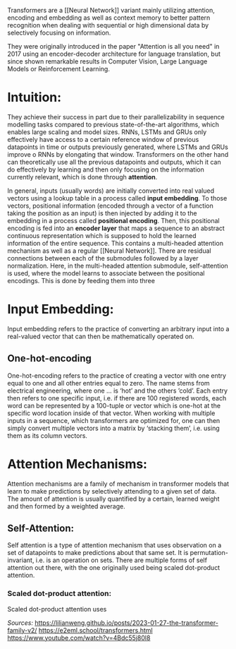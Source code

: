 Transformers are a [[Neural Network]] variant mainly utilizing attention, encoding and embedding as well as context memory to better pattern recognition when dealing with sequential or high dimensional data by selectively focusing on information.  

They were originally introduced in the paper "Attention is all you need" in 2017 using an encoder-decoder architecture for language translation, but since shown remarkable results in Computer Vision, Large Language Models or Reinforcement Learning.
# Intuition:
They achieve their success in part due to their parallelizability in sequence modelling tasks compared to previous state-of-the-art algorithms, which enables large scaling and model sizes.
RNNs, LSTMs and GRUs only effectively have access to a certain reference window of previous datapoints in time or outputs previously generated, where LSTMs and GRUs improve o RNNs by elongating that window.
Transformers on the other hand can theoretically use all the previous datapoints and outputs, which it can do effectively by learning and then only focusing on the information currently relevant, which is done through **attention**.

In general, inputs (usually words) are initially converted into real valued vectors using a lookup table in a process called **input embedding**.
To those vectors, positional information (encoded through a vector of a function taking the position as an input) is then injected by adding it to the embedding in a process called **positional encoding**.
Then, this positional encoding is fed into an **encoder layer** that maps a sequence to an abstract continuous representation which is supposed to hold the learned information of the entire sequence. This contains a multi-headed attention mechanism as well as a regular [[Neural Network]]. There are residual connections between each of the submodules followed by a layer normalization.
Here, in the multi-headed attention submodule, self-attention is used, where the model learns to associate between the positional encodings. This is done by feeding them into three 

# Input Embedding:
Input embedding refers to the practice of converting an arbitrary input into a real-valued vector that can then be mathematically operated on.

## One-hot-encoding
One-hot-encoding refers to the practice of creating a vector with one entry equal to one and all other entries equal to zero. The name stems from electrical engineering, where one … is ‘hot’ and the others ’cold’. 
Each entry then refers to one specific input, i.e. if there are 100 registered words, each word can be represented by a $100$-tuple or vector which is one-hot at the specific word location inside of that vector. 
When working with multiple inputs in a sequence, which transformers are optimized for, one can then simply convert multiple vectors into a matrix by ‘stacking them’, i.e. using them as its column vectors. 






# Attention Mechanisms:
Attention mechanisms are a family of mechanism in transformer models that learn to make predictions by selectively attending to a given set of data. The amount of attention is usually quantified by a certain, learned weight and then formed by a weighted average.

## Self-Attention:
Self attention is a type of attention mechanism that uses observation on a set of datapoints to make predictions about that same set. It is permutation-invariant, i.e. is an operation on sets.
There are multiple forms of self attention out there, with the one originally used being scaled dot-product attention.

### Scaled dot-product attention:
Scaled dot-product attention uses 



*Sources:*
https://lilianweng.github.io/posts/2023-01-27-the-transformer-family-v2/
https://e2eml.school/transformers.html
https://www.youtube.com/watch?v=4Bdc55j80l8